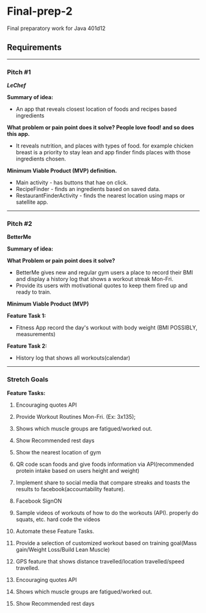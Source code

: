 # Final-prep-2

Final preparatory work for Java 401d12

## Requirements
-- -
### Pitch #1

_**LeChef**_  

**Summary of idea:** 
- An app that reveals closest location of foods and recipes based ingredients

**What problem or pain point does it solve? People love food! and so does this app.**  
  - It reveals nutrition, and places with types of food. for example chicken breast is a priority 
to stay lean and app finder finds places with those ingredients chosen.  

**Minimum Viable Product (MVP) definition.**
- Main activity - has buttons that hae on click.
- RecipeFinder - finds an ingredients based on saved data.
- RestaurantFinderActivity - finds the nearest location using maps or satellite app.


-- -
### Pitch #2

**BetterMe**  

**Summary of idea:**  

**What Problem or pain point does it solve?**  
- BetterMe gives new and regular gym users a place to record their BMI and display a history log that shows a workout streak Mon-Fri.  
- Provide its users with motivational quotes to keep them fired up and ready to train.


**Minimum Viable Product (MVP)**

**Feature Task 1:**
- Fitness App record the day's workout with body weight (BMI POSSIBLY, measurements)

**Feature Task 2:**
- History log that shows all workouts(calendar)

-- -

### Stretch Goals

**Feature Tasks:**

1. Encouraging quotes API

2. Provide Workout Routines Mon-Fri. (Ex: 3x135);

3. Shows which muscle groups are fatigued/worked out. 

4. Show Recommended rest days

5. Show the nearest location of gym

6. QR code scan foods and give foods information via API(recommended protein intake based on users height and weight)

7. Implement share to social media that compare streaks and toasts the results to facebook(accountability feature).

8. Facebook SignON

9. Sample videos of workouts of how to do the workouts (API). properly do squats, etc. hard code the videos

10. Automate these Feature Tasks.

11. Provide a selection of customized workout based on training goal(Mass gain/Weight Loss/Build Lean Muscle)

12. GPS feature that shows distance travelled/location travelled/speed travelled.

13. Encouraging quotes API

14. Shows which muscle groups are fatigued/worked out.

15. Show Recommended rest days
